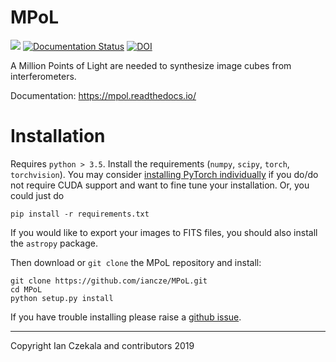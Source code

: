 # MPoL

![](https://github.com/iancze/MPoL/workflows/Python%20package/badge.svg)
[![Documentation Status](https://readthedocs.org/projects/mpol/badge/?version=latest)](https://mpol.readthedocs.io/en/latest/?badge=latest)
[![DOI](https://zenodo.org/badge/224543208.svg)](https://zenodo.org/badge/latestdoi/224543208)

A Million Points of Light are needed to synthesize image cubes from interferometers.

Documentation: https://mpol.readthedocs.io/


# Installation

Requires `python > 3.5`. Install the requirements (`numpy`, `scipy`, `torch`, `torchvision`). You may consider [installing PyTorch individually](https://pytorch.org/) if you do/do not require CUDA support and want to fine tune your installation. Or, you could just do

    pip install -r requirements.txt

If you would like to export your images to FITS files, you should also install the `astropy` package.

Then download or `git clone` the MPoL repository and install:

    git clone https://github.com/iancze/MPoL.git
    cd MPoL
    python setup.py install

If you have trouble installing please raise a [github issue](https://github.com/iancze/MPoL/issues).

---
Copyright Ian Czekala and contributors 2019